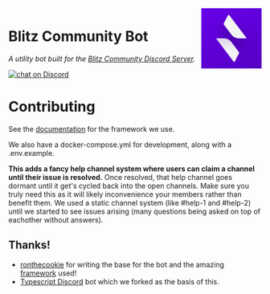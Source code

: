 <img src="./meta/logo.png" alt="logo" height="120" align="right" />

# Blitz Community Bot

_A utility bot built for the [Blitz Community Discord Server](https://discord.gg/blitzjs)._

<a href="https://discord.gg/blitzjs"><img src="https://img.shields.io/discord/802917734999523368?logo=discord" alt="chat on Discord"></a>

# Contributing

See the [documentation](https://cookiecord.js.org/) for the framework we use.

We also have a docker-compose.yml for development, along with a .env.example.

**This adds a fancy help channel system where users can claim a channel until their issue is resolved.** Once resolved, that help channel goes dormant until it get's cycled back into the open channels. Make sure you truly need this as it will likely inconvenience your members rather than benefit them. We used a static channel system (like #help-1 and #help-2) until we started to see issues arising (many questions being asked on top of eachother without answers).

## Thanks!

-   [ronthecookie](https://github.com/ronthecookie) for writing the base for the bot and the amazing [framework](https://github.com/cookiecord/cookiecord) used!
-   [Typescript Discord](https://github.com/typescript-community/community-bot) bot which we forked as the basis of this.
